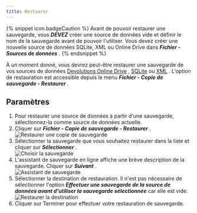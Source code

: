 ```yaml
---
title: Restaurer
---
```

{% snippet icon.badgeCaution %} 
Avant de pouvoir restaurer une sauvegarde, vous ***DEVEZ*** créer une source de données vide et définir le nom de la sauvegarde avant de pouvoir l'utiliser. Vous devez créer une nouvelle source de données SQLite, XML ou Online Drive dans ***Fichier - Sources de données*** . 
{% endsnippet %}
 

À un moment donné, vous devrez peut-être restaurer une sauvegarde de vos sources de données [Devolutions Online Drive](/fr/rdm/windows/data-sources/data-sources-types/online-drive/) , [SQLite](/fr/rdm/windows/data-sources/data-sources-types/sqlite/)   ou [XML](/fr/rdm/windows/data-sources/data-sources-types/xml/) . L'option de restauration est accessible depuis le menu ***Fichier - Copie de sauvegarde - Restaurer*** . 

## Paramètres 

1. Pour restaurer une source de données à partir d'une sauvegarde, sélectionnez-la comme source de données actuelle. 
1. Cliquer sur ***Fichier - Copie de sauvegarde - Restaurer*** .  
![Restaurer une copie de sauvegarde](https://webdevolutions.azureedge.net/docs/fr/rdm/windows/clip10731.png) 
1. Sélectionner la sauvegarde que vous souhaitez restaurer dans la liste et cliquer sur ***Sélectionner*** .  
![Choisir la sauvegarde](https://webdevolutions.azureedge.net/docs/fr/rdm/windows/clip10732.png) 
1. L'assistant de sauvegarde en ligne affiche une brève description de la sauvegarde. Cliquer sur ***Suivant*** .  
![Assistant de sauvegarde](https://webdevolutions.azureedge.net/docs/fr/rdm/windows/clip10733.png) 
1. Sélectionner la destination de restauration. Il n'est pas nécessaire de sélectionner l'option ***Effectuer une sauvegarde de la source de données avant d'utiliser la sauvegarde sélectionnée*** car elle est vide.  
![Restaurer la destination](https://webdevolutions.azureedge.net/docs/fr/rdm/windows/clip10734.png) 
1. Cliquer sur Terminer pour effectuer votre restauration de sauvegarde. 

